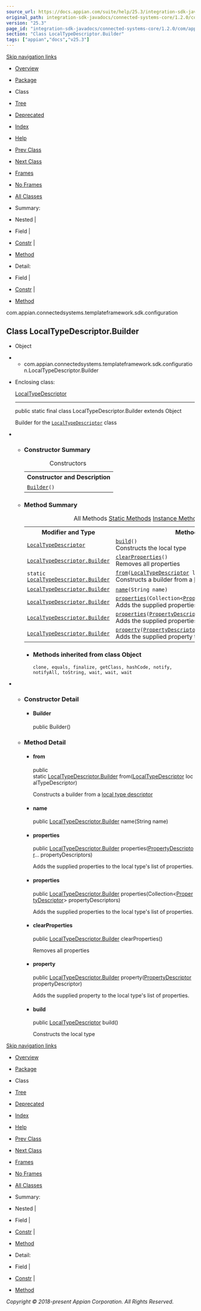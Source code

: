 ```yaml
---
source_url: https://docs.appian.com/suite/help/25.3/integration-sdk-javadocs/connected-systems-core/1.2.0/com/appian/connectedsystems/templateframework/sdk/configuration/LocalTypeDescriptor.Builder.html
original_path: integration-sdk-javadocs/connected-systems-core/1.2.0/com/appian/connectedsystems/templateframework/sdk/configuration/LocalTypeDescriptor.Builder.html
version: "25.3"
page_id: "integration-sdk-javadocs/connected-systems-core/1.2.0/com/appian/connectedsystems/templateframework/sdk/configuration/LocalTypeDescriptor.Builder"
section: "Class LocalTypeDescriptor.Builder"
tags: ["appian","docs","v25.3"]
---
```



[Skip navigation links](#skip.navbar.top "Skip navigation links")

-   [Overview](../../../../../../overview-summary.html)
-   [Package](package-summary.html)
-   Class
-   [Tree](package-tree.html)
-   [Deprecated](../../../../../../deprecated-list.html)
-   [Index](../../../../../../index-all.html)
-   [Help](../../../../../../help-doc.html)

-   [Prev Class](../../../../../../com/appian/connectedsystems/templateframework/sdk/configuration/LocalTypeDescriptor.html "class in com.appian.connectedsystems.templateframework.sdk.configuration")
-   [Next Class](../../../../../../com/appian/connectedsystems/templateframework/sdk/configuration/LocalTypePropertyDescriptor.html "class in com.appian.connectedsystems.templateframework.sdk.configuration")

-   [Frames](../../../../../../index.html?com/appian/connectedsystems/templateframework/sdk/configuration/LocalTypeDescriptor.Builder.html)
-   [No Frames](LocalTypeDescriptor.Builder.html)

-   [All Classes](../../../../../../allclasses-noframe.html)

-   Summary: 
-   Nested | 
-   Field | 
-   [Constr](#constructor.summary) | 
-   [Method](#method.summary)

-   Detail: 
-   Field | 
-   [Constr](#constructor.detail) | 
-   [Method](#method.detail)

com.appian.connectedsystems.templateframework.sdk.configuration

## Class LocalTypeDescriptor.Builder

-   Object
-   -   com.appian.connectedsystems.templateframework.sdk.configuration.LocalTypeDescriptor.Builder

-   Enclosing class:

    [LocalTypeDescriptor](../../../../../../com/appian/connectedsystems/templateframework/sdk/configuration/LocalTypeDescriptor.html "class in com.appian.connectedsystems.templateframework.sdk.configuration")

    * * *

    public static final class LocalTypeDescriptor.Builder
    extends Object

    Builder for the [`LocalTypeDescriptor`](../../../../../../com/appian/connectedsystems/templateframework/sdk/configuration/LocalTypeDescriptor.html "class in com.appian.connectedsystems.templateframework.sdk.configuration") class

-   -   ### Constructor Summary

        <table class="memberSummary" border="0" cellpadding="3" cellspacing="0" summary="Constructor Summary table, listing constructors, and an explanation"><caption><span>Constructors</span><span class="tabEnd">&nbsp;</span></caption><tbody><tr><th class="colOne" scope="col">Constructor and Description</th></tr><tr class="altColor"><td class="colOne"><code><span class="memberNameLink"><a href="../../../../../../com/appian/connectedsystems/templateframework/sdk/configuration/LocalTypeDescriptor.Builder.html#Builder--">Builder</a></span>()</code>&nbsp;</td></tr></tbody></table>

    -   ### Method Summary

        <table class="memberSummary" border="0" cellpadding="3" cellspacing="0" summary="Method Summary table, listing methods, and an explanation"><caption><span id="t0" class="activeTableTab"><span>All Methods</span><span class="tabEnd">&nbsp;</span></span><span id="t1" class="tableTab"><span><a href="javascript:show(1);">Static Methods</a></span><span class="tabEnd">&nbsp;</span></span><span id="t2" class="tableTab"><span><a href="javascript:show(2);">Instance Methods</a></span><span class="tabEnd">&nbsp;</span></span><span id="t4" class="tableTab"><span><a href="javascript:show(8);">Concrete Methods</a></span><span class="tabEnd">&nbsp;</span></span></caption><tbody><tr><th class="colFirst" scope="col">Modifier and Type</th><th class="colLast" scope="col">Method and Description</th></tr><tr id="i0" class="altColor"><td class="colFirst"><code><a href="../../../../../../com/appian/connectedsystems/templateframework/sdk/configuration/LocalTypeDescriptor.html" title="class in com.appian.connectedsystems.templateframework.sdk.configuration">LocalTypeDescriptor</a></code></td><td class="colLast"><code><span class="memberNameLink"><a href="../../../../../../com/appian/connectedsystems/templateframework/sdk/configuration/LocalTypeDescriptor.Builder.html#build--">build</a></span>()</code><div class="block">Constructs the local type</div></td></tr><tr id="i1" class="rowColor"><td class="colFirst"><code><a href="../../../../../../com/appian/connectedsystems/templateframework/sdk/configuration/LocalTypeDescriptor.Builder.html" title="class in com.appian.connectedsystems.templateframework.sdk.configuration">LocalTypeDescriptor.Builder</a></code></td><td class="colLast"><code><span class="memberNameLink"><a href="../../../../../../com/appian/connectedsystems/templateframework/sdk/configuration/LocalTypeDescriptor.Builder.html#clearProperties--">clearProperties</a></span>()</code><div class="block">Removes all properties</div></td></tr><tr id="i2" class="altColor"><td class="colFirst"><code>static <a href="../../../../../../com/appian/connectedsystems/templateframework/sdk/configuration/LocalTypeDescriptor.Builder.html" title="class in com.appian.connectedsystems.templateframework.sdk.configuration">LocalTypeDescriptor.Builder</a></code></td><td class="colLast"><code><span class="memberNameLink"><a href="../../../../../../com/appian/connectedsystems/templateframework/sdk/configuration/LocalTypeDescriptor.Builder.html#from-com.appian.connectedsystems.templateframework.sdk.configuration.LocalTypeDescriptor-">from</a></span>(<a href="../../../../../../com/appian/connectedsystems/templateframework/sdk/configuration/LocalTypeDescriptor.html" title="class in com.appian.connectedsystems.templateframework.sdk.configuration">LocalTypeDescriptor</a>&nbsp;localTypeDescriptor)</code><div class="block">Constructs a builder from a <a href="../../../../../../com/appian/connectedsystems/templateframework/sdk/configuration/LocalTypeDescriptor.html" title="class in com.appian.connectedsystems.templateframework.sdk.configuration">local type descriptor</a></div></td></tr><tr id="i3" class="rowColor"><td class="colFirst"><code><a href="../../../../../../com/appian/connectedsystems/templateframework/sdk/configuration/LocalTypeDescriptor.Builder.html" title="class in com.appian.connectedsystems.templateframework.sdk.configuration">LocalTypeDescriptor.Builder</a></code></td><td class="colLast"><code><span class="memberNameLink"><a href="../../../../../../com/appian/connectedsystems/templateframework/sdk/configuration/LocalTypeDescriptor.Builder.html#name-java.lang.String-">name</a></span>(String&nbsp;name)</code>&nbsp;</td></tr><tr id="i4" class="altColor"><td class="colFirst"><code><a href="../../../../../../com/appian/connectedsystems/templateframework/sdk/configuration/LocalTypeDescriptor.Builder.html" title="class in com.appian.connectedsystems.templateframework.sdk.configuration">LocalTypeDescriptor.Builder</a></code></td><td class="colLast"><code><span class="memberNameLink"><a href="../../../../../../com/appian/connectedsystems/templateframework/sdk/configuration/LocalTypeDescriptor.Builder.html#properties-java.util.Collection-">properties</a></span>(Collection&lt;<a href="../../../../../../com/appian/connectedsystems/templateframework/sdk/configuration/PropertyDescriptor.html" title="class in com.appian.connectedsystems.templateframework.sdk.configuration">PropertyDescriptor</a>&gt;&nbsp;propertyDescriptors)</code><div class="block">Adds the supplied properties to the local type's list of properties.</div></td></tr><tr id="i5" class="rowColor"><td class="colFirst"><code><a href="../../../../../../com/appian/connectedsystems/templateframework/sdk/configuration/LocalTypeDescriptor.Builder.html" title="class in com.appian.connectedsystems.templateframework.sdk.configuration">LocalTypeDescriptor.Builder</a></code></td><td class="colLast"><code><span class="memberNameLink"><a href="../../../../../../com/appian/connectedsystems/templateframework/sdk/configuration/LocalTypeDescriptor.Builder.html#properties-com.appian.connectedsystems.templateframework.sdk.configuration.PropertyDescriptor...-">properties</a></span>(<a href="../../../../../../com/appian/connectedsystems/templateframework/sdk/configuration/PropertyDescriptor.html" title="class in com.appian.connectedsystems.templateframework.sdk.configuration">PropertyDescriptor</a>...&nbsp;propertyDescriptors)</code><div class="block">Adds the supplied properties to the local type's list of properties.</div></td></tr><tr id="i6" class="altColor"><td class="colFirst"><code><a href="../../../../../../com/appian/connectedsystems/templateframework/sdk/configuration/LocalTypeDescriptor.Builder.html" title="class in com.appian.connectedsystems.templateframework.sdk.configuration">LocalTypeDescriptor.Builder</a></code></td><td class="colLast"><code><span class="memberNameLink"><a href="../../../../../../com/appian/connectedsystems/templateframework/sdk/configuration/LocalTypeDescriptor.Builder.html#property-com.appian.connectedsystems.templateframework.sdk.configuration.PropertyDescriptor-">property</a></span>(<a href="../../../../../../com/appian/connectedsystems/templateframework/sdk/configuration/PropertyDescriptor.html" title="class in com.appian.connectedsystems.templateframework.sdk.configuration">PropertyDescriptor</a>&nbsp;propertyDescriptor)</code><div class="block">Adds the supplied property to the local type's list of properties.</div></td></tr></tbody></table>

        -   ### Methods inherited from class Object

            `clone, equals, finalize, getClass, hashCode, notify, notifyAll, toString, wait, wait, wait`

-   -   ### Constructor Detail

        -   #### Builder

            public Builder()

    -   ### Method Detail

        -   #### from

            public static [LocalTypeDescriptor.Builder](../../../../../../com/appian/connectedsystems/templateframework/sdk/configuration/LocalTypeDescriptor.Builder.html "class in com.appian.connectedsystems.templateframework.sdk.configuration") from([LocalTypeDescriptor](../../../../../../com/appian/connectedsystems/templateframework/sdk/configuration/LocalTypeDescriptor.html "class in com.appian.connectedsystems.templateframework.sdk.configuration") localTypeDescriptor)

            Constructs a builder from a [local type descriptor](../../../../../../com/appian/connectedsystems/templateframework/sdk/configuration/LocalTypeDescriptor.html "class in com.appian.connectedsystems.templateframework.sdk.configuration")

        -   #### name

            public [LocalTypeDescriptor.Builder](../../../../../../com/appian/connectedsystems/templateframework/sdk/configuration/LocalTypeDescriptor.Builder.html "class in com.appian.connectedsystems.templateframework.sdk.configuration") name(String name)

        -   #### properties

            public [LocalTypeDescriptor.Builder](../../../../../../com/appian/connectedsystems/templateframework/sdk/configuration/LocalTypeDescriptor.Builder.html "class in com.appian.connectedsystems.templateframework.sdk.configuration") properties([PropertyDescriptor](../../../../../../com/appian/connectedsystems/templateframework/sdk/configuration/PropertyDescriptor.html "class in com.appian.connectedsystems.templateframework.sdk.configuration")... propertyDescriptors)

            Adds the supplied properties to the local type's list of properties.

        -   #### properties

            public [LocalTypeDescriptor.Builder](../../../../../../com/appian/connectedsystems/templateframework/sdk/configuration/LocalTypeDescriptor.Builder.html "class in com.appian.connectedsystems.templateframework.sdk.configuration") properties(Collection<[PropertyDescriptor](../../../../../../com/appian/connectedsystems/templateframework/sdk/configuration/PropertyDescriptor.html "class in com.appian.connectedsystems.templateframework.sdk.configuration")\> propertyDescriptors)

            Adds the supplied properties to the local type's list of properties.

        -   #### clearProperties

            public [LocalTypeDescriptor.Builder](../../../../../../com/appian/connectedsystems/templateframework/sdk/configuration/LocalTypeDescriptor.Builder.html "class in com.appian.connectedsystems.templateframework.sdk.configuration") clearProperties()

            Removes all properties

        -   #### property

            public [LocalTypeDescriptor.Builder](../../../../../../com/appian/connectedsystems/templateframework/sdk/configuration/LocalTypeDescriptor.Builder.html "class in com.appian.connectedsystems.templateframework.sdk.configuration") property([PropertyDescriptor](../../../../../../com/appian/connectedsystems/templateframework/sdk/configuration/PropertyDescriptor.html "class in com.appian.connectedsystems.templateframework.sdk.configuration") propertyDescriptor)

            Adds the supplied property to the local type's list of properties.

        -   #### build

            public [LocalTypeDescriptor](../../../../../../com/appian/connectedsystems/templateframework/sdk/configuration/LocalTypeDescriptor.html "class in com.appian.connectedsystems.templateframework.sdk.configuration") build()

            Constructs the local type

[Skip navigation links](#skip.navbar.bottom "Skip navigation links")

-   [Overview](../../../../../../overview-summary.html)
-   [Package](package-summary.html)
-   Class
-   [Tree](package-tree.html)
-   [Deprecated](../../../../../../deprecated-list.html)
-   [Index](../../../../../../index-all.html)
-   [Help](../../../../../../help-doc.html)

-   [Prev Class](../../../../../../com/appian/connectedsystems/templateframework/sdk/configuration/LocalTypeDescriptor.html "class in com.appian.connectedsystems.templateframework.sdk.configuration")
-   [Next Class](../../../../../../com/appian/connectedsystems/templateframework/sdk/configuration/LocalTypePropertyDescriptor.html "class in com.appian.connectedsystems.templateframework.sdk.configuration")

-   [Frames](../../../../../../index.html?com/appian/connectedsystems/templateframework/sdk/configuration/LocalTypeDescriptor.Builder.html)
-   [No Frames](LocalTypeDescriptor.Builder.html)

-   [All Classes](../../../../../../allclasses-noframe.html)

-   Summary: 
-   Nested | 
-   Field | 
-   [Constr](#constructor.summary) | 
-   [Method](#method.summary)

-   Detail: 
-   Field | 
-   [Constr](#constructor.detail) | 
-   [Method](#method.detail)

_Copyright © 2018-present Appian Corporation. All Rights Reserved._